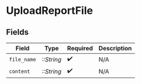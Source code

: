 # UploadReportFile


## Fields

| Field              | Type               | Required           | Description        |
| ------------------ | ------------------ | ------------------ | ------------------ |
| `file_name`        | *::String*         | :heavy_check_mark: | N/A                |
| `content`          | *::String*         | :heavy_check_mark: | N/A                |